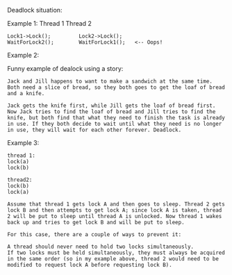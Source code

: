 Deadlock situation:

Example 1:
    Thread 1               Thread 2

    Lock1->Lock();         Lock2->Lock();
    WaitForLock2();        WaitForLock1();   <-- Oops!

Example 2:

Funny example of dealock using a story:

    Jack and Jill happens to want to make a sandwich at the same time. Both need a slice of bread, so they both goes to get the loaf of bread and a knife.

    Jack gets the knife first, while Jill gets the loaf of bread first. Now Jack tries to find the loaf of bread and Jill tries to find the knife, but both find that what they need to finish the task is already in use. If they both decide to wait until what they need is no longer in use, they will wait for each other forever. Deadlock.

Example 3:

    thread 1:
    lock(a)
    lock(b)

    thread2:
    lock(b)
    lock(a)

    Assume that thread 1 gets lock A and then goes to sleep. Thread 2 gets lock B and then attempts to get lock A; since lock A is taken, thread 2 will be put to sleep until thread A is unlocked. Now thread 1 wakes back up and tries to get lock B and will be put to sleep.

    For this case, there are a couple of ways to prevent it:

    A thread should never need to hold two locks simultaneously.
    If two locks must be held simultaneously, they must always be acquired in the same order (so in my example above, thread 2 would need to be modified to request lock A before requesting lock B).

